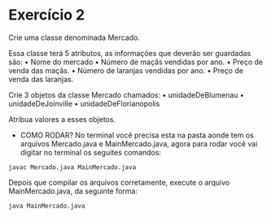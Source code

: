 # Exercício 2

Crie uma classe denominada Mercado.

Essa classe terá 5 atributos, as informações que deverão ser guardadas são:
• Nome do mercado
• Número de maçãs vendidas por ano.
• Preço de venda das maçãs.
• Número de laranjas vendidas por ano.
• Preço de venda das laranjas.

Crie 3 objetos da classe Mercado chamados:
• unidadeDeBlumenau
• unidadeDeJoinville
• unidadeDeFlorianopolis

Atribua valores a esses objetos.

- COMO RODAR?
No terminal você precisa esta na pasta aonde tem os arquivos Mercado.java e MainMercado.java, agora para rodar você vai digitar no terminal os seguites comandos:

``javac Mercado.java MainMercado.java``

Depois que compilar os arquivos corretamente, execute o arquivo MainMercado.java, da seguinte forma:

``java MainMercado.java``